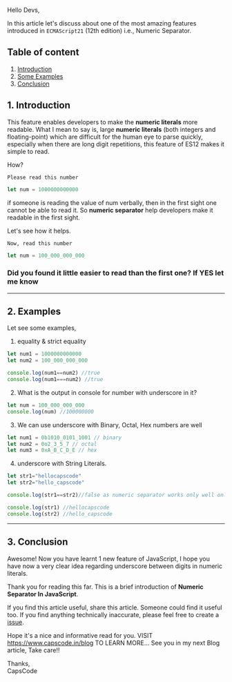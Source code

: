 Hello Devs,

In this article let's discuss about one of the most amazing features introduced in `ECMAScript21` (12th edition) i.e., Numeric Separator. 


## Table of content

1. [Introduction](#introduction)
2. [Some Examples](#examples)
3. [Conclusion](#conclusion)


## 1. Introduction <a name="introduction"></a>
This feature enables developers to make the **numeric literals** more readable.
What I mean to say is, large **numeric literals** (both integers and floating-point) which are difficult for the human eye to parse quickly, especially when there are long digit repetitions, this feature of ES12 makes it simple to read.

How?

`Please read this number`
```js
let num = 1000000000000
```
if someone is reading the value of num verbally, then in the first sight one cannot be able to read it. So **numeric separator** help developers make it readable in the first sight.

Let's see how it helps.

`Now, read this number`
```js
let num = 100_000_000_000 
```

### **Did you found it little easier to read than the first one? If YES let me know**

---


## 2. Examples <a name="examples"></a>
Let see some examples,
1. equality & strict equality

```js
let num1 = 1000000000000 
let num2 = 100_000_000_000

console.log(num1==num2) //true
console.log(num1===num2) //true
```


2. What is the output in console for number with underscore in it?

```js
let num = 100_000_000_000
console.log(num) //100000000
```

3. We can use underscore with Binary, Octal, Hex numbers are well

```js
let num1 = 0b1010_0101_1001 // binary
let num2 = 0o2_3_5_7 // octal
let num3 = 0xA_B_C_D_E // hex
```

4. underscore with String Literals.

```js
let str1="hellocapscode"
let str2="hello_capscode"

console.log(str1==str2)//false as numeric separator works only well only with numbers

console.log(str1) //hellocapscode
console.log(str2) //hello_capscode
```

---

## 3. Conclusion <a name="conclusion"></a>

Awesome! Now you have learnt 1 new feature of JavaScript, I hope you have now a very clear idea regarding underscore between digits in numeric literals.

Thank you for reading this far. This is a brief introduction of **Numeric Separator In JavaScript**.

If you find this article useful, share this article. Someone could find it useful too. If you find anything technically inaccurate, please feel free to create a [issue](https://github.com/CapsCode-Website/blogfiles/issues).

Hope it's a nice and informative read for you.
VISIT https://www.capscode.in/blog TO LEARN MORE...
See you in my next Blog article, Take care!!

Thanks, \
CapsCode